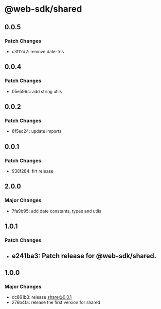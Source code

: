 # @web-sdk/shared

## 0.0.5

### Patch Changes

- c3f12d2: remove date-fns

## 0.0.4

### Patch Changes

- 05e596c: add string utils

## 0.0.2

### Patch Changes

- 6f5ec24: update imports

## 0.0.1

### Patch Changes

- 938f284: firt release

## 2.0.0

### Major Changes

- 7fa9b95: add date constants, types and utils

## 1.0.1

### Patch Changes

- ## e241ba3: Patch release for @web-sdk/shared.

## 1.0.0

### Major Changes

- dc861b3: release share@0.0.1
- 276b4fa: release the first version for shared
